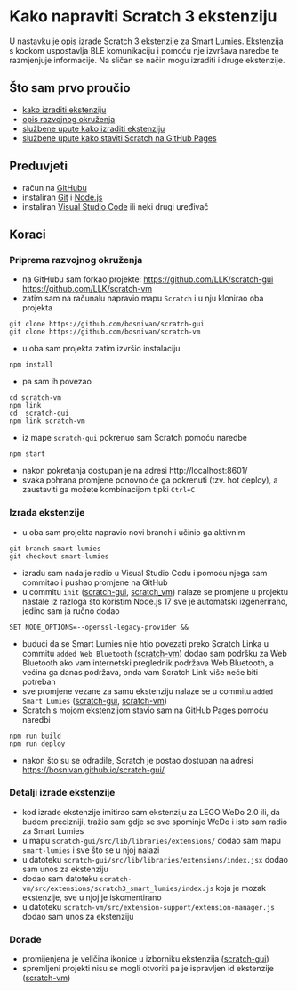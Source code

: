 # Kako napraviti Scratch 3 ekstenziju


U nastavku je opis izrade Scratch 3 ekstenzije za [Smart Lumies](https://smartlumies.com/). Ekstenzija s kockom uspostavlja BLE komunikaciju i pomoću nje izvršava naredbe te razmjenjuje informacije. Na sličan se način mogu izraditi i druge ekstenzije.

## Što sam prvo proučio
- [kako izraditi ekstenziju](https://www.instructables.com/Making-Scratch-30-Extensions/)
- [opis razvojnog okruženja](https://scratch.mit.edu/discuss/topic/336496/)
- [službene upute kako izraditi ekstenziju](https://github.com/LLK/scratch-vm/blob/develop/docs/extensions.md)
- [službene upute kako staviti Scratch na GitHub Pages](https://github.com/LLK/scratch-gui/wiki/Publishing-to-GitHub-Pages)

## Preduvjeti
- račun na [GitHubu](https://github.com/)
- instaliran [Git](https://gitforwindows.org/) i [Node.js](https://nodejs.org/)
- instaliran [Visual Studio Code](https://code.visualstudio.com/) ili neki drugi uređivač

## Koraci

### Priprema razvojnog okruženja
- na GitHubu sam forkao projekte:
https://github.com/LLK/scratch-gui
https://github.com/LLK/scratch-vm
- zatim sam na računalu napravio mapu `Scratch` i u nju klonirao oba projekta
```text
git clone https://github.com/bosnivan/scratch-gui
git clone https://github.com/bosnivan/scratch-vm
```
- u oba sam projekta zatim izvršio instalaciju
```text
npm install
```
- pa sam ih povezao
```text
cd scratch-vm
npm link
cd  scratch-gui
npm link scratch-vm
```
- iz mape `scratch-gui` pokrenuo sam Scratch pomoću naredbe
```text
npm start
```
- nakon pokretanja dostupan je na adresi http://localhost:8601/
- svaka pohrana promjene ponovno će ga pokrenuti (tzv. hot deploy), a zaustaviti ga možete kombinacijom tipki `Ctrl+C`

### Izrada ekstenzije
- u oba sam projekta napravio novi branch i učinio ga aktivnim
```text
git branch smart-lumies
git checkout smart-lumies
```
- izradu sam nadalje radio u Visual Studio Codu i pomoću njega sam commitao i pushao promjene na GitHub
- u commitu `init` ([scratch-gui](https://github.com/bosnivan/scratch-gui/commit/da04ffac14c8ad3fb8f57fbcaae58050a0f010e2), [scratch_vm](https://github.com/bosnivan/scratch-vm/commit/99d6342f799b15f04d9a39558a7606876fe050ba)) nalaze se promjene u projektu nastale iz razloga što koristim Node.js 17
sve je automatski izgenerirano, jedino sam ja ručno dodao
```text
SET NODE_OPTIONS=--openssl-legacy-provider && 
```
- budući da se Smart Lumies nije htio povezati preko Scratch Linka u commitu `added Web Bluetooth` ([scratch-vm](https://github.com/bosnivan/scratch-vm/commit/4060bc850c7a56e2dd74a75e92ffdf83f1d973cc)) dodao sam podršku za Web Bluetooth
ako vam internetski preglednik podržava Web Bluetooth, a većina ga danas podržava, onda vam Scratch Link više neće biti potreban
- sve promjene vezane za samu ekstenziju nalaze se u commitu `added Smart Lumies` ([scratch-gui](https://github.com/bosnivan/scratch-gui/commit/f4adc5ab41416c2c9cce3464ba51792e3e8d6d4e), [scratch-vm](https://github.com/bosnivan/scratch-vm/commit/333eb9ee80d79f596870e0acbc7e55174c0ad11e))
- Scratch s mojom ekstenzijom stavio sam na GitHub Pages pomoću naredbi
```text
npm run build
npm run deploy
```
- nakon što su se odradile, Scratch je postao dostupan na adresi https://bosnivan.github.io/scratch-gui/

### Detalji izrade ekstenzije
- kod izrade ekstenzije imitirao sam ekstenziju za LEGO WeDo 2.0 ili, da budem precizniji, tražio sam gdje se sve spominje WeDo i isto sam radio za Smart Lumies
- u mapu `scratch-gui/src/lib/libraries/extensions/` dodao sam mapu `smart-lumies` i sve što se u njoj nalazi
- u datoteku `scratch-gui/src/lib/libraries/extensions/index.jsx` dodao sam unos za ekstenziju
- dodao sam datoteku `scratch-vm/src/extensions/scratch3_smart_lumies/index.js` koja je mozak ekstenzije, sve u njoj je iskomentirano
- u datoteku `scratch-vm/src/extension-support/extension-manager.js` dodao sam unos za ekstenziju

### Dorade
- promijenjena je veličina ikonice u izborniku ekstenzija ([scratch-gui](https://github.com/bosnivan/scratch-gui/commit/182a29ad6abf61309d2712685020130cdda90ada))
- spremljeni projekti nisu se mogli otvoriti pa je ispravljen id ekstenzije ([scratch-vm](https://github.com/bosnivan/scratch-vm/commit/a37764cbe3aeeacf4616712503d27680f66c3c27))
